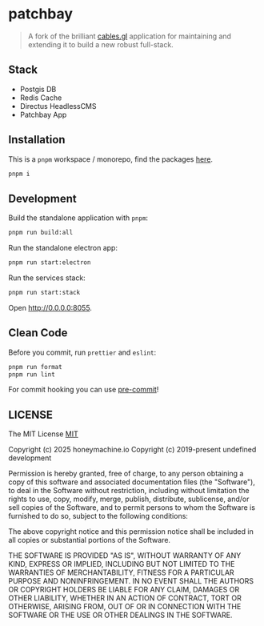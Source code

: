# patchbay

> A fork of the brilliant [cables.gl](https://cables.gl) application for maintaining and extending it to build a new robust full-stack.

## Stack

- Postgis DB
- Redis Cache
- Directus HeadlessCMS
- Patchbay App

## Installation

This is a `pnpm` workspace / monorepo, find the packages [here](/packages).

```bash
pnpm i
```

## Development

Build the standalone application with `pnpm`:

```bash
pnpm run build:all
```

Run the standalone electron app:

```bash
pnpm run start:electron
```

Run the services stack:

```bash
pnpm run start:stack
```

Open <http://0.0.0.0:8055>.

## Clean Code

Before you commit, run `prettier` and `eslint`:

```bash
pnpm run format
pnpm run lint
```

For commit hooking you can use [pre-commit](https://pre-commit.com/)!

## LICENSE

The MIT License [MIT](LICENSE)

Copyright (c) 2025 honeymachine.io
Copyright (c) 2019-present undefined development

Permission is hereby granted, free of charge, to any person obtaining a copy of
this software and associated documentation files (the "Software"), to deal in
the Software without restriction, including without limitation the rights to
use, copy, modify, merge, publish, distribute, sublicense, and/or sell copies
of the Software, and to permit persons to whom the Software is furnished to do
so, subject to the following conditions:

The above copyright notice and this permission notice shall be included in all
copies or substantial portions of the Software.

THE SOFTWARE IS PROVIDED "AS IS", WITHOUT WARRANTY OF ANY KIND, EXPRESS OR
IMPLIED, INCLUDING BUT NOT LIMITED TO THE WARRANTIES OF MERCHANTABILITY,
FITNESS FOR A PARTICULAR PURPOSE AND NONINFRINGEMENT. IN NO EVENT SHALL THE
AUTHORS OR COPYRIGHT HOLDERS BE LIABLE FOR ANY CLAIM, DAMAGES OR OTHER
LIABILITY, WHETHER IN AN ACTION OF CONTRACT, TORT OR OTHERWISE, ARISING FROM,
OUT OF OR IN CONNECTION WITH THE SOFTWARE OR THE USE OR OTHER DEALINGS IN THE
SOFTWARE.
